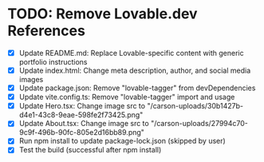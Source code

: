 # TODO: Remove Lovable.dev References

- [x] Update README.md: Replace Lovable-specific content with generic portfolio instructions
- [x] Update index.html: Change meta description, author, and social media images
- [x] Update package.json: Remove "lovable-tagger" from devDependencies
- [x] Update vite.config.ts: Remove "lovable-tagger" import and usage
- [x] Update Hero.tsx: Change image src to "/carson-uploads/30b1427b-d4e1-43c8-9eae-598fe2f73425.png"
- [x] Update About.tsx: Change image src to "/carson-uploads/27994c70-9c9f-496b-90fc-805e2d16bb89.png"
- [x] Run npm install to update package-lock.json (skipped by user)
- [x] Test the build (successful after npm install)
